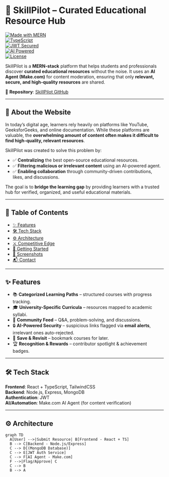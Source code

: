 # 🚀 SkillPilot – Curated Educational Resource Hub  

[![Made with MERN](https://img.shields.io/badge/Made%20With-MERN-green?logo=mongodb&logoColor=white)]()  
[![TypeScript](https://img.shields.io/badge/Frontend-TypeScript-blue?logo=typescript)]()  
[![JWT Secured](https://img.shields.io/badge/Security-JWT-orange?logo=jsonwebtokens)]()  
[![AI Powered](https://img.shields.io/badge/AI-Agent%20Moderation-red?logo=robotframework)]()  
[![License](https://img.shields.io/badge/License-MIT-lightgrey)]()  

SkillPilot is a **MERN-stack** platform that helps students and professionals discover **curated educational resources** without the noise. It uses an **AI Agent (Make.com)** for content moderation, ensuring that only **relevant, secure, and high-quality resources** are shared.  

🔗 **Repository**: [SkillPilot GitHub](https://github.com/Jenil2514/SkillPilot)  

---

## 🌟 About the Website  

In today’s digital age, learners rely heavily on platforms like YouTube, GeeksforGeeks, and online documentation. While these platforms are valuable, the **overwhelming amount of content often makes it difficult to find high-quality, relevant resources**.  

SkillPilot was created to solve this problem by:  
- ✅ **Centralizing** the best open-source educational resources.  
- ✅ **Filtering malicious or irrelevant content** using an AI-powered agent.  
- ✅ **Enabling collaboration** through community-driven contributions, likes, and discussions.  

The goal is to **bridge the learning gap** by providing learners with a trusted hub for verified, organized, and useful educational materials.  

---

## 📌 Table of Contents  
- [✨ Features](#-features)  
- [🛠 Tech Stack](#-tech-stack)  
- [⚙️ Architecture](#️-architecture)  
- [⚔️ Competitive Edge](#️-competitive-edge)  
- [🚀 Getting Started](#-getting-started)  
- [📸 Screenshots](#-screenshots)  
- [📬 Contact](#-contact)  

---

## ✨ Features  

- 📚 **Categorized Learning Paths** – structured courses with progress tracking.  
- 🎓 **University-Specific Curricula** – resources mapped to academic syllabi.  
- 📰 **Community Feed** – Q&A, problem-solving, and discussions.  
- 🔒 **AI-Powered Security** – suspicious links flagged via **email alerts**, irrelevant ones auto-rejected.  
- 💾 **Save & Revisit** – bookmark courses for later.  
- 🏆 **Recognition & Rewards** – contributor spotlight & achievement badges.  

---

## 🛠 Tech Stack  

**Frontend**: React + TypeScript, TailwindCSS  
**Backend**: Node.js, Express, MongoDB  
**Authentication**: JWT  
**AI/Automation**: Make.com AI Agent (for content verification)  

---

## ⚙️ Architecture  

```mermaid
graph TD
  A[User] -->|Submit Resource| B[Frontend - React + TS]
  B --> C[Backend - Node.js/Express]
  C --> D[(MongoDB Database)]
  C --> E[JWT Auth Service]
  C --> F[AI Agent - Make.com]
  F -->|Flag/Approve| C
  C --> B
  B --> A
